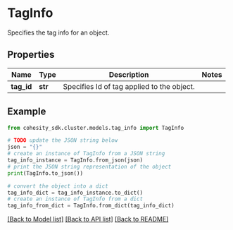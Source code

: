 # TagInfo

Specifies the tag info for an object.

## Properties

Name | Type | Description | Notes
------------ | ------------- | ------------- | -------------
**tag_id** | **str** | Specifies Id of tag applied to the object. | 

## Example

```python
from cohesity_sdk.cluster.models.tag_info import TagInfo

# TODO update the JSON string below
json = "{}"
# create an instance of TagInfo from a JSON string
tag_info_instance = TagInfo.from_json(json)
# print the JSON string representation of the object
print(TagInfo.to_json())

# convert the object into a dict
tag_info_dict = tag_info_instance.to_dict()
# create an instance of TagInfo from a dict
tag_info_from_dict = TagInfo.from_dict(tag_info_dict)
```
[[Back to Model list]](../README.md#documentation-for-models) [[Back to API list]](../README.md#documentation-for-api-endpoints) [[Back to README]](../README.md)



